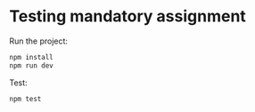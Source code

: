 # Testing mandatory assignment

Run the project:

```sh
npm install
npm run dev
```

Test:

```sh
npm test
```
